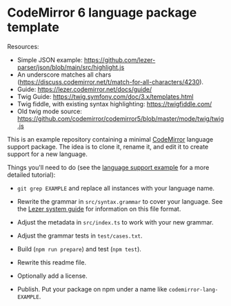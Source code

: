 # CodeMirror 6 language package template

Resources:

- Simple JSON example: https://github.com/lezer-parser/json/blob/main/src/highlight.js
- An underscore matches all chars (https://discuss.codemirror.net/t/match-for-all-characters/4230).
- Guide: https://lezer.codemirror.net/docs/guide/
- Twig Guide: https://twig.symfony.com/doc/3.x/templates.html
- Twig fiddle, with existing syntax highlighting: https://twigfiddle.com/
- Old twig mode source: https://github.com/codemirror/codemirror5/blob/master/mode/twig/twig.js


This is an example repository containing a minimal [CodeMirror](https://codemirror.net/6/) language support package. The idea is to clone it, rename it, and edit it to create support for a new language.

Things you'll need to do (see the [language support example](https://codemirror.net/6/examples/lang-package/) for a more detailed tutorial):

 * `git grep EXAMPLE` and replace all instances with your language name.

 * Rewrite the grammar in `src/syntax.grammar` to cover your language. See the [Lezer system guide](https://lezer.codemirror.net/docs/guide/#writing-a-grammar) for information on this file format.

 * Adjust the metadata in `src/index.ts` to work with your new grammar.

 * Adjust the grammar tests in `test/cases.txt`.

 * Build (`npm run prepare`) and test (`npm test`).

 * Rewrite this readme file.

 * Optionally add a license.

 * Publish. Put your package on npm under a name like `codemirror-lang-EXAMPLE`.
